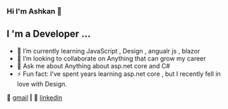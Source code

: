 ### Hi I'm Ashkan 👋

## I 'm a Developer ...

- 🌱 I’m currently learning JavaScript , Design , angualr js , blazor
- 👯 I’m looking to collaborate on Anything that can grow my career
- 💬 Ask me about Anything about asp.net core and C#
- ⚡ Fun fact: I've spent years learning asp.net core , but I recently fell in love with Design.

📧 [gmail][gmail] **|** 
👔 [linkedin][linkedin]

[gmail]: mailto:ashkandeveloper11@gmail.com
[linkedin]: https://linkedin.com/in/ashkannoori
